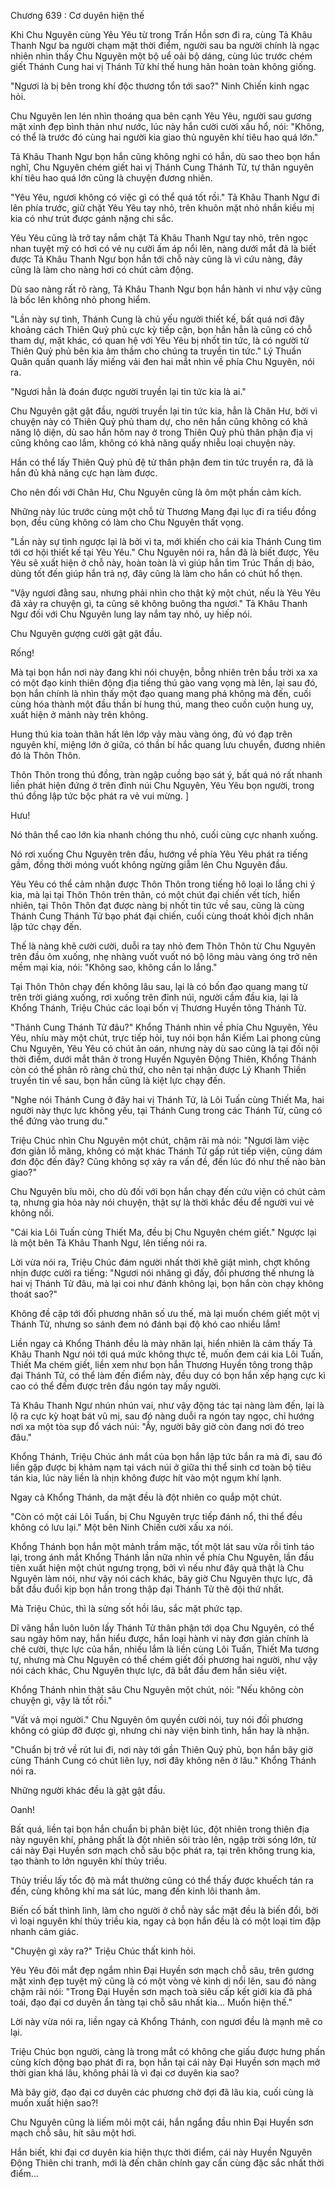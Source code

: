 




Chương 639 : Cơ duyên hiện thế


Khi Chu Nguyên cùng Yêu Yêu từ trong Trấn Hồn sơn đi ra, cùng Tả Khâu Thanh Ngư ba người chạm mặt thời điểm, người sau ba người chính là ngạc nhiên nhìn thấy Chu Nguyên một bộ uể oải bộ dáng, cùng lúc trước chém giết Thánh Cung hai vị Thánh Tử khí thế hung hãn hoàn toàn không giống.

"Ngươi là bị bên trong khí độc thương tổn tới sao?" Ninh Chiến kinh ngạc hỏi.

Chu Nguyên len lén nhìn thoáng qua bên cạnh Yêu Yêu, người sau gương mặt xinh đẹp bình thản như nước, lúc này hắn cười cười xấu hổ, nói: "Không, có thể là trước đó cùng hai người kia giao thủ nguyên khí tiêu hao quá lớn."

Tả Khâu Thanh Ngư bọn hắn cũng không nghi có hắn, dù sao theo bọn hắn nghĩ, Chu Nguyên chém giết hai vị Thánh Cung Thánh Tử, tự thân nguyên khí tiêu hao quá lớn cũng là chuyện đương nhiên.

"Yêu Yêu, ngươi không có việc gì có thể quá tốt rồi." Tả Khâu Thanh Ngư đi lên phía trước, giữ chặt Yêu Yêu tay nhỏ, trên khuôn mặt nhỏ nhắn kiều mị kia có như trút được gánh nặng chi sắc.

Yêu Yêu cũng là trở tay nắm chặt Tả Khâu Thanh Ngư tay nhỏ, trên ngọc nhan tuyệt mỹ có hơi có vẻ nụ cười ấm áp nổi lên, nàng dưới mắt đã là biết được Tả Khâu Thanh Ngư bọn hắn tới chỗ này cũng là vì cứu nàng, đây cũng là làm cho nàng hơi có chút cảm động.

Dù sao nàng rất rõ ràng, Tả Khâu Thanh Ngư bọn hắn hành vi như vậy cũng là bốc lên không nhỏ phong hiểm.

"Lần này sự tình, Thánh Cung là chủ yếu người thiết kế, bất quá nơi đây khoảng cách Thiên Quỷ phủ cực kỳ tiếp cận, bọn hắn hẳn là cũng có chỗ tham dự, mặt khác, có quan hệ với Yêu Yêu bị nhốt tin tức, là có người từ Thiên Quỷ phủ bên kia âm thầm cho chúng ta truyền tin tức." Lý Thuần Quân quấn quanh lấy miếng vải đen hai mắt nhìn về phía Chu Nguyên, nói ra.

"Ngươi hẳn là đoán được người truyền lại tin tức kia là ai."

Chu Nguyên gật gật đầu, người truyền lại tin tức kia, hẳn là Chân Hư, bởi vì chuyện này có Thiên Quỷ phủ tham dự, cho nên hắn cũng không có khả năng lộ diện, dù sao hắn hôm nay ở trong Thiên Quỷ phủ thân phận địa vị cũng không cao lắm, không có khả năng quấy nhiễu loại chuyện này.

Hắn có thể lấy Thiên Quỷ phủ đệ tử thân phận đem tin tức truyền ra, đã là hắn đủ khả năng cực hạn làm được.

Cho nên đối với Chân Hư, Chu Nguyên cũng là ôm một phần cảm kích.

Những này lúc trước cùng một chỗ từ Thương Mang đại lục đi ra tiểu đồng bọn, đều cũng không có làm cho Chu Nguyên thất vọng.

"Lần này sự tình ngược lại là bởi vì ta, mới khiến cho cái kia Thánh Cung tìm tới cơ hội thiết kế tại Yêu Yêu." Chu Nguyên nói ra, hắn đã là biết được, Yêu Yêu sẽ xuất hiện ở chỗ này, hoàn toàn là vì giúp hắn tìm Trúc Thần dị bảo, dùng tốt đến giúp hắn trả nợ, đây cũng là làm cho hắn có chút hổ thẹn.

"Vậy ngươi đằng sau, nhưng phải nhìn cho thật kỹ một chút, nếu là Yêu Yêu đã xảy ra chuyện gì, ta cũng sẽ không buông tha ngươi." Tả Khâu Thanh Ngư đối với Chu Nguyên lung lay nắm tay nhỏ, uy hiếp nói.

Chu Nguyên gượng cười gật gật đầu.

Rống!

Mà tại bọn hắn nơi này đang khi nói chuyện, bỗng nhiên trên bầu trời xa xa có một đạo kinh thiên động địa tiếng thú gào vang vọng mà lên, lại sau đó, bọn hắn chính là nhìn thấy một đạo quang mang phá không mà đến, cuối cùng hóa thành một đầu thần bí hung thú, mang theo cuồn cuộn hung uy, xuất hiện ở mảnh này trên không.

Hung thú kia toàn thân hất lên lớp vảy màu vàng óng, đủ vó đạp trên nguyên khí, miệng lớn ở giữa, có thần bí hắc quang lưu chuyển, đương nhiên đó là Thôn Thôn.

Thôn Thôn trong thú đồng, tràn ngập cuồng bạo sát ý, bất quá nó rất nhanh liền phát hiện đứng ở trên đỉnh núi Chu Nguyên, Yêu Yêu bọn người, trong thú đồng lập tức bộc phát ra vẻ vui mừng. ]

Hưu!

Nó thân thể cao lớn kia nhanh chóng thu nhỏ, cuối cùng cực nhanh xuống.

Nó rơi xuống Chu Nguyên trên đầu, hướng về phía Yêu Yêu phát ra tiếng gầm, đồng thời móng vuốt không ngừng giẫm lên Chu Nguyên đầu.

Yêu Yêu có thể cảm nhận được Thôn Thôn trong tiếng hô loại lo lắng chi ý kia, mà lại tại Thôn Thôn trên thân, có một chút đại chiến vết tích, hiển nhiên, tại Thôn Thôn đạt được nàng bị nhốt tin tức về sau, cũng là cùng Thánh Cung Thánh Tử bạo phát đại chiến, cuối cùng thoát khỏi địch nhân lập tức chạy đến.

Thế là nàng khẽ cười cười, duỗi ra tay nhỏ đem Thôn Thôn từ Chu Nguyên trên đầu ôm xuống, nhẹ nhàng vuốt vuốt nó bộ lông màu vàng óng trở nên mềm mại kia, nói: "Không sao, không cần lo lắng."

Tại Thôn Thôn chạy đến không lâu sau, lại là có bốn đạo quang mang từ trên trời giáng xuống, rơi xuống trên đỉnh núi, người cầm đầu kia, lại là Khổng Thánh, Triệu Chúc các loại bốn vị Thương Huyền tông Thánh Tử.

"Thánh Cung Thánh Tử đâu?" Khổng Thánh nhìn về phía Chu Nguyên, Yêu Yêu, nhíu mày một chút, trực tiếp hỏi, tuy nói bọn hắn Kiếm Lai phong cùng Chu Nguyên, Yêu Yêu có chút ân oán, nhưng này dù sao cũng là tại đối nội thời điểm, dưới mắt thân ở trong Huyền Nguyên Động Thiên, Khổng Thánh còn có thể phân rõ ràng chủ thứ, cho nên tại nhận được Lý Khanh Thiền truyền tin về sau, bọn hắn cũng là kiệt lực chạy đến.

"Nghe nói Thánh Cung ở đây hai vị Thánh Tử, là Lôi Tuấn cùng Thiết Ma, hai người này thực lực không yếu, tại Thánh Cung trong các Thánh Tử, cũng có thể đứng vào trung du."

Triệu Chúc nhìn Chu Nguyên một chút, chậm rãi mà nói: "Ngươi làm việc đơn giản lỗ mãng, không có mặt khác Thánh Tử gấp rút tiếp viện, cũng dám đơn độc đến đây? Cũng không sợ xảy ra vấn đề, đến lúc đó như thế nào bàn giao?"

Chu Nguyên bĩu môi, cho dù đối với bọn hắn chạy đến cứu viện có chút cảm tạ, nhưng gia hỏa này nói chuyện, thật sự là thời khắc đều để người vui vẻ không nổi.

"Cái kia Lôi Tuấn cùng Thiết Ma, đều bị Chu Nguyên chém giết." Ngược lại là một bên Tả Khâu Thanh Ngư, lên tiếng nói ra.

Lời vừa nói ra, Triệu Chúc đám người nhất thời khẽ giật mình, chợt không nhịn được cười ra tiếng: "Ngươi nói nhăng gì đấy, đối phương thế nhưng là hai vị Thánh Tử đâu, mà lại coi như đánh không lại, bọn hắn còn chạy không thoát sao?"

Không đề cập tới đối phương nhân số ưu thế, mà lại muốn chém giết một vị Thánh Tử, nhưng so sánh đem nó đánh bại độ khó cao nhiều lắm!

Liền ngay cả Khổng Thánh đều là mày nhăn lại, hiển nhiên là cảm thấy Tả Khâu Thanh Ngư nói tới quá mức không thực tế, muốn đem cái kia Lôi Tuấn, Thiết Ma chém giết, liền xem như bọn hắn Thương Huyền tông trong thập đại Thánh Tử, có thể làm đến điểm này, đều duy có bọn hắn xếp hạng cực kì cao có thể đếm được trên đầu ngón tay mấy người.

Tả Khâu Thanh Ngư nhún nhún vai, như vậy động tác tại nàng làm đến, lại là lộ ra cực kỳ hoạt bát vũ mị, sau đó nàng duỗi ra ngón tay ngọc, chỉ hướng nơi xa một tòa sụp đổ vách núi: "Ầy, người bây giờ còn đang nơi đó treo đâu."

Khổng Thánh, Triệu Chúc ánh mắt của bọn hắn lập tức bắn ra mà đi, sau đó liền gặp được bị khảm nạm tại vách núi ở giữa thi thể sinh cơ toàn bộ tiêu tán kia, lúc này liền là nhịn không được hít vào một ngụm khí lạnh.

Ngay cả Khổng Thánh, da mặt đều là đột nhiên co quắp một chút.

"Còn có một cái Lôi Tuấn, bị Chu Nguyên trực tiếp đánh nổ, thi thể đều không có lưu lại." Một bên Ninh Chiến cười xấu xa nói.

Khổng Thánh bọn hắn một mảnh trầm mặc, tốt một lát sau vừa rồi tỉnh táo lại, trong ánh mắt Khổng Thánh lần nữa nhìn về phía Chu Nguyên, lần đầu tiên xuất hiện một chút ngưng trọng, bởi vì nếu như đây quả thật là Chu Nguyên làm nói, như vậy nói cách khác, bây giờ Chu Nguyên thực lực, đã bắt đầu đuổi kịp bọn hắn trong thập đại Thánh Tử thê đội thứ nhất.

Mà Triệu Chúc, thì là sửng sốt hồi lâu, sắc mặt phức tạp.

Dĩ vãng hắn luôn luôn lấy Thánh Tử thân phận tới dọa Chu Nguyên, có thể sau ngày hôm nay, hắn hiểu được, hắn loại hành vi này đơn giản chính là chê cười, thực lực của hắn, nhiều lắm là liền cùng Lôi Tuấn, Thiết Ma tương tự, nhưng mà Chu Nguyên có thể chém giết đối phương hai người, như vậy nói cách khác, Chu Nguyên thực lực, đã bắt đầu đem hắn siêu việt.

Khổng Thánh nhìn thật sâu Chu Nguyên một chút, nói: "Nếu không còn chuyện gì, vậy là tốt rồi."

"Vất vả mọi người." Chu Nguyên ôm quyền cười nói, tuy nói đối phương không có giúp đỡ được gì, nhưng chi này viện binh tình, hắn hay là nhận.

"Chuẩn bị trở về rút lui đi, nơi này tới gần Thiên Quỷ phủ, bọn hắn bây giờ cùng Thánh Cung có chút liên lụy, nơi đây không nên ở lâu." Khổng Thánh nói ra.

Những người khác đều là gật gật đầu.

Oanh!

Bất quá, liền tại bọn hắn chuẩn bị phân biệt lúc, đột nhiên trong thiên địa này nguyên khí, phảng phất là đột nhiên sôi trào lên, ngập trời sóng lớn, từ cái này Đại Huyền sơn mạch chỗ sâu bộc phát ra, tại trên không trung kia, tạo thành to lớn nguyên khí thủy triều.

Thủy triều lấy tốc độ mà mắt thường cũng có thể thấy được khuếch tán ra đến, cùng không khí ma sát lúc, mang đến kinh lôi thanh âm.

Biến cố bất thình lình, làm cho người ở chỗ này sắc mặt đều là biến đổi, bởi vì loại nguyên khí thủy triều kia, ngay cả bọn hắn đều là có một loại tim đập nhanh cảm giác.

"Chuyện gì xảy ra?" Triệu Chúc thất kinh hỏi.

Yêu Yêu đôi mắt đẹp ngắm nhìn Đại Huyền sơn mạch chỗ sâu, trên gương mặt xinh đẹp tuyệt mỹ cũng là có một vòng vẻ kinh dị nổi lên, sau đó nàng chậm rãi nói: "Trong Đại Huyền sơn mạch toà siêu cấp kết giới kia đã phá toái, đạo đại cơ duyên ẩn tàng tại chỗ sâu nhất kia... Muốn hiện thế."

Lời này vừa nói ra, liền ngay cả Khổng Thánh, con ngươi đều là mạnh mẽ co lại.

Triệu Chúc bọn người, càng là trong mắt có không che giấu được hưng phấn cùng kích động bạo phát đi ra, bọn hắn tại cái này Đại Huyền sơn mạch mở thời gian khá lâu, không phải là vì đại cơ duyên kia sao?

Mà bây giờ, đạo đại cơ duyên các phương chờ đợi đã lâu kia, cuối cùng là muốn xuất hiện sao?!

Chu Nguyên cũng là liếm môi một cái, hắn ngẩng đầu nhìn Đại Huyền sơn mạch chỗ sâu, hít sâu một hơi.

Hắn biết, khi đại cơ duyên kia hiện thực thời điểm, cái này Huyền Nguyên Động Thiên chi tranh, mới là đến chân chính gay cấn cùng đặc sắc nhất thời điểm...




